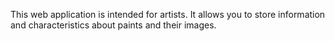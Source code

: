 This web application is intended for artists. 
It allows you to store information and characteristics about paints and their images.